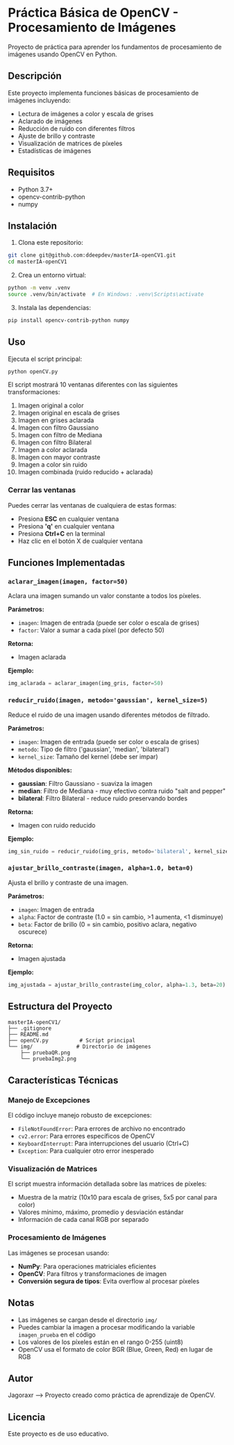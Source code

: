 # Práctica Básica de OpenCV - Procesamiento de Imágenes

Proyecto de práctica para aprender los fundamentos de procesamiento de imágenes usando OpenCV en Python.

## Descripción

Este proyecto implementa funciones básicas de procesamiento de imágenes incluyendo:
- Lectura de imágenes a color y escala de grises
- Aclarado de imágenes
- Reducción de ruido con diferentes filtros
- Ajuste de brillo y contraste
- Visualización de matrices de píxeles
- Estadísticas de imágenes

## Requisitos

- Python 3.7+
- opencv-contrib-python
- numpy

## Instalación

1. Clona este repositorio:
```bash
git clone git@github.com:ddeepdev/masterIA-openCV1.git
cd masterIA-openCV1
```

2. Crea un entorno virtual:
```bash
python -m venv .venv
source .venv/bin/activate  # En Windows: .venv\Scripts\activate
```

3. Instala las dependencias:
```bash
pip install opencv-contrib-python numpy
```

## Uso

Ejecuta el script principal:

```bash
python openCV.py
```

El script mostrará 10 ventanas diferentes con las siguientes transformaciones:
1. Imagen original a color
2. Imagen original en escala de grises
3. Imagen en grises aclarada
4. Imagen con filtro Gaussiano
5. Imagen con filtro de Mediana
6. Imagen con filtro Bilateral
7. Imagen a color aclarada
8. Imagen con mayor contraste
9. Imagen a color sin ruido
10. Imagen combinada (ruido reducido + aclarada)

### Cerrar las ventanas

Puedes cerrar las ventanas de cualquiera de estas formas:
- Presiona **ESC** en cualquier ventana
- Presiona **'q'** en cualquier ventana
- Presiona **Ctrl+C** en la terminal
- Haz clic en el botón X de cualquier ventana

## Funciones Implementadas

### `aclarar_imagen(imagen, factor=50)`

Aclara una imagen sumando un valor constante a todos los píxeles.

**Parámetros:**
- `imagen`: Imagen de entrada (puede ser color o escala de grises)
- `factor`: Valor a sumar a cada píxel (por defecto 50)

**Retorna:**
- Imagen aclarada

**Ejemplo:**
```python
img_aclarada = aclarar_imagen(img_gris, factor=50)
```

### `reducir_ruido(imagen, metodo='gaussian', kernel_size=5)`

Reduce el ruido de una imagen usando diferentes métodos de filtrado.

**Parámetros:**
- `imagen`: Imagen de entrada (puede ser color o escala de grises)
- `metodo`: Tipo de filtro ('gaussian', 'median', 'bilateral')
- `kernel_size`: Tamaño del kernel (debe ser impar)

**Métodos disponibles:**
- **gaussian**: Filtro Gaussiano - suaviza la imagen
- **median**: Filtro de Mediana - muy efectivo contra ruido "salt and pepper"
- **bilateral**: Filtro Bilateral - reduce ruido preservando bordes

**Retorna:**
- Imagen con ruido reducido

**Ejemplo:**
```python
img_sin_ruido = reducir_ruido(img_gris, metodo='bilateral', kernel_size=9)
```

### `ajustar_brillo_contraste(imagen, alpha=1.0, beta=0)`

Ajusta el brillo y contraste de una imagen.

**Parámetros:**
- `imagen`: Imagen de entrada
- `alpha`: Factor de contraste (1.0 = sin cambio, >1 aumenta, <1 disminuye)
- `beta`: Factor de brillo (0 = sin cambio, positivo aclara, negativo oscurece)

**Retorna:**
- Imagen ajustada

**Ejemplo:**
```python
img_ajustada = ajustar_brillo_contraste(img_color, alpha=1.3, beta=20)
```

## Estructura del Proyecto

```
masterIA-openCV1/
├── .gitignore
├── README.md
├── openCV.py          # Script principal
└── img/              # Directorio de imágenes
    ├── pruebaQR.png
    └── pruebaImg2.png
```

## Características Técnicas

### Manejo de Excepciones

El código incluye manejo robusto de excepciones:
- `FileNotFoundError`: Para errores de archivo no encontrado
- `cv2.error`: Para errores específicos de OpenCV
- `KeyboardInterrupt`: Para interrupciones del usuario (Ctrl+C)
- `Exception`: Para cualquier otro error inesperado

### Visualización de Matrices

El script muestra información detallada sobre las matrices de píxeles:
- Muestra de la matriz (10x10 para escala de grises, 5x5 por canal para color)
- Valores mínimo, máximo, promedio y desviación estándar
- Información de cada canal RGB por separado

### Procesamiento de Imágenes

Las imágenes se procesan usando:
- **NumPy**: Para operaciones matriciales eficientes
- **OpenCV**: Para filtros y transformaciones de imagen
- **Conversión segura de tipos**: Evita overflow al procesar píxeles

## Notas

- Las imágenes se cargan desde el directorio `img/`
- Puedes cambiar la imagen a procesar modificando la variable `imagen_prueba` en el código
- Los valores de los píxeles están en el rango 0-255 (uint8)
- OpenCV usa el formato de color BGR (Blue, Green, Red) en lugar de RGB

## Autor

Jagoraxr --> Proyecto creado como práctica de aprendizaje de OpenCV.

## Licencia

Este proyecto es de uso educativo.
